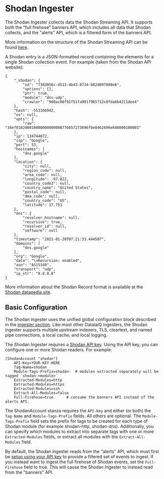 # Shodan Ingester

The Shodan Ingester collects data the Shodan Streaming API. It supports both the "full firehose" banners API, which includes all data that Shodan collects, and the "alerts" API, which is a filtered form of the banners API. 

More information on the structure of the Shodan Streaming API can be found [here](https://developer.shodan.io/api/stream). 

A Shodan entry is a JSON-formatted record containing the elements for a single Shodan collection event. For example (taken from the Shodan API website):

```
{
    "_shodan": {
        "id": "7383056c-d513-4b43-8734-b82d897888e6",
        "options": {},
        "ptr": true,
        "module": "dns-udp",
        "crawler": "9d8ac08f91f51fa9017965712c8fdabb4211dee4"
    },
    "hash": -553166942,
    "os": null,
    "opts": {
        "raw": "34ef818200010000000000000776657273696f6e0462696e640000100003"
    },
    "ip": 134744072,
    "isp": "Google",
    "port": 53,
    "hostnames": [
        "dns.google"
    ],
    "location": {
        "city": null,
        "region_code": null,
        "area_code": null,
        "longitude": -97.822,
        "country_code3": null,
        "country_name": "United States",
        "postal_code": null,
        "dma_code": null,
        "country_code": "US",
        "latitude": 37.751
    },
    "dns": {
        "resolver_hostname": null,
        "recursive": true,
        "resolver_id": null,
        "software": null
    },
    "timestamp": "2021-01-28T07:21:33.444507",
    "domains": [
        "dns.google"
    ],
    "org": "Google",
    "data": "\nRecursion: enabled",
    "asn": "AS15169",
    "transport": "udp",
    "ip_str": "8.8.8.8"
}
```

More information about the Shodan Record format is available at the [Shodan datapedia site](https://datapedia.shodan.io).

## Basic Configuration

The Shodan ingester uses the unified global configuration block described in the [ingester section](ingesters_global_configuration_parameters).  Like most other DatalaiQ ingesters, the Shodan ingester supports multiple upstream indexers, TLS, cleartext, and named pipe connections, a local cache, and local logging.

The Shodan Ingester requires a [Shodan API key](https://developer.shodan.io/api/requirements). Using the API key, you can configure one or more Shodan readers. For example:

```
[ShodanAccount "shodan"]
	API-Key=YOUR-KEY-HERE
	Tag-Name=shodan
	Module-Tags-Prefix=shodan-	# modules extracted separately will be tagged `shodan-<module>`
	Extracted-Modules=http
	Extracted-Modules=https
	Extracted-Modules=ssh
	Extract-All-Modules=false
	Full-Firehose=true		# consume the banners API instead of the alerts API.
```

The ShodanAccount stanza requires the `API-Key` and either (or both) the `Tag-Name` and `Module-Tags-Prefix` fields. All others are optional. The `Module-Tags-Prefix` field sets the prefix for tags to be created for each type of Shodan module (for example shodan-http, shodan-dns). Additionally, you can specify which modules to extract into separate tags with one or more `Extracted-Modules` fields, or extract all modules with the `Extract-All-Modules` field.

By default, the Shodan ingester reads from the "alerts" API, which must first be [setup using your API key](https://developer.shodan.io/api/stream) to provide a filtered set of events to ingest. If you instead want to ingest the full firehose of Shodan events, set the `Full-Firehose` field to true. This will cause the Shodan Ingester to instead read from the "banners" API. 
